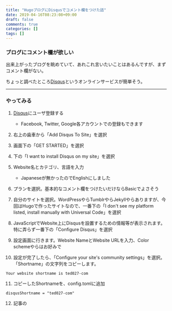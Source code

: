 ```yaml
---
title: "HugoブログにDisqusでコメント欄をつけた話"
date: 2019-04-16T08:23:08+09:00
draft: false
comments: true
categories: []
tags: []
---
```


### ブログにコメント欄が欲しい

出来上がったブログを眺めていて、あれこれ言いたいことはあるんですが、まずコメント欄がない。

ちょっと調べたところ[Disqus](https://help.disqus.com/)というオンラインサービスが簡単そう。

___

### やってみる

1. [Disqus](https://help.disqus.com/)にユーザ登録する
    - Facebook, Twitter, Google各アカウントでの登録もできます

2. 右上の歯車から「Add Disqus To Site」を選択

3. 画面下の「GET STARTED」を選択

4. 下の「I want to install Disqus on my site」を選択

5. Website名とカテゴリ、言語を入力
    - Japaneseが無かったのでEnglishにしました

6. プランを選択。基本的なコメント欄をつけたいだけならBasicでよさそう

7. 自分のサイトを選択。WordPressやらTumblrやらJekyllやらありますが、今回はHugoで作ったサイトなので、一番下の「I don't see my platform listed, install manually with Universal Code」を選択

8. JavaScriptでWebsite上にDisqusを設置するための情報等が表示されます。特に弄らず一番下の「Configure Disqus」を選択

9. 設定画面に行きます。Website NameとWebsite URLを入力、Color schemeやらはお好みで

10. 設定が完了したら、「Configure your site's community settings」を選択。「Shortname」の文字列をコピーします。

`Your website shortname is ted027-com`

11. コピーしたShortnameを、config.tomlに追加

`disqusShortname = "ted027-com"`

12. 記事の
